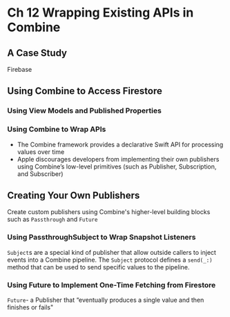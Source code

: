 <!--
http://github.com/iosjulianne
Asynchronous Programming with SwiftUI and Combine
by Peter Friese
Chapter 12 Notes 
-->


# Ch 12 Wrapping Existing APIs in Combine

## A Case Study
Firebase


## Using Combine to Access Firestore

### Using View Models and Published Properties
### Using Combine to Wrap APIs
- The Combine framework provides a declarative Swift API for processing values over time
- Apple discourages developers from implementing their own publishers using Combine’s low-level primitives (such as Publisher, Subscription, and Subscriber)

## Creating Your Own Publishers
Create custom publishers using Combine's higher-level building blocks such as `Passthrough` and `Future`

### Using PassthroughSubject to Wrap Snapshot Listeners
 `Subject`s are a special kind of publisher that allow outside callers to inject events into a Combine pipeline. The `Subject` protocol defines a `send(_:)` method that can be used to send specific values to the pipeline.


### Using Future to Implement One-Time Fetching from Firestore

`Future`- a Publisher that “eventually produces a single value and then finishes or fails"